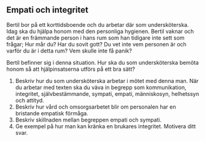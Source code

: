 ## Empati och integritet
Bertil bor på ett korttidsboende och du arbetar där som undersköterska. Idag ska du hjälpa honom med den personliga hygienen. Bertil vaknar och det är en främmande person i hans rum som han tidigare inte sett som frågar; Hur mår du? Har du sovit gott? Du vet inte vem personen är och varför du är i detta rum? Vem skulle inte få panik? 

Bertil befinner sig i denna situation. Hur ska du som undersköterska bemöta honom så att hjälpinsatserna utförs på ett bra sätt?

1. Beskriv hur du som undersköterska arbetar i mötet med denna man. När du arbetar med texten ska du väva in begrepp som kommunikation, integritet, självbestämmande, sympati, empati, människosyn, helhetssyn och attityd.
2. Beskriv hur vård och omsorgsarbetet blir om personalen har en bristande empatisk förmåga.
3. Beskriv skillnaden mellan begreppen empati och sympati.
4. Ge exempel på hur man kan kränka en brukares integritet. Motivera ditt svar.
